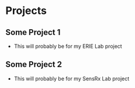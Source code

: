 # Projects
## Some Project 1
- This will probably be for my ERIE Lab project

## Some Project 2
- This will probably be for my SensRx Lab project